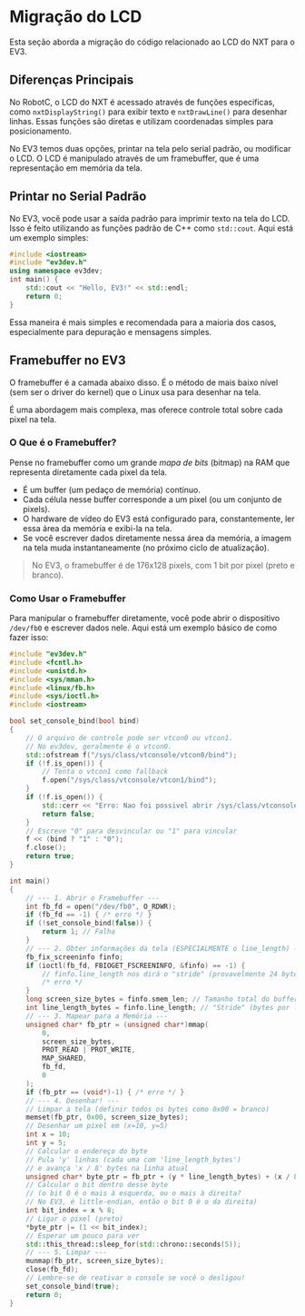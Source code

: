 # Migração do LCD

Esta seção aborda a migração do código relacionado ao LCD do NXT para o EV3.

## Diferenças Principais

No RobotC, o LCD do NXT é acessado através de funções específicas, como `nxtDisplayString()` para exibir texto e `nxtDrawLine()` para desenhar linhas. Essas funções são diretas e utilizam coordenadas simples para posicionamento.

No EV3 temos duas opções, printar na tela pelo serial padrão, ou modificar o LCD. O LCD  é manipulado através de um framebuffer, que é uma representação em memória da tela.

## Printar no Serial Padrão

No EV3, você pode usar a saída padrão para imprimir texto na tela do LCD. Isso é feito utilizando as funções padrão de C++ como `std::cout`. Aqui está um exemplo simples:

```cpp
#include <iostream>
#include "ev3dev.h"
using namespace ev3dev;
int main() {
    std::cout << "Hello, EV3!" << std::endl;
    return 0;
}
```

Essa maneira é mais simples e recomendada para a maioria dos casos, especialmente para depuração e mensagens simples.

## Framebuffer no EV3

O framebuffer é a camada abaixo disso. É o método de mais baixo nível (sem ser o driver do kernel) que o Linux usa para desenhar na tela.

É uma abordagem mais complexa, mas oferece controle total sobre cada pixel na tela.

### O Que é o Framebuffer?

Pense no framebuffer como um grande *mapa de bits* (bitmap) na RAM que representa diretamente cada pixel da tela.

- É um buffer (um pedaço de memória) contínuo.
- Cada célula nesse buffer corresponde a um pixel (ou um conjunto de pixels).
- O hardware de vídeo do EV3 está configurado para, constantemente, ler essa área da memória e exibi-la na tela.
- Se você escrever dados diretamente nessa área da memória, a imagem na tela muda instantaneamente (no próximo ciclo de atualização).

> No EV3, o framebuffer é de 176x128 pixels, com 1 bit por pixel (preto e branco).

### Como Usar o Framebuffer

Para manipular o framebuffer diretamente, você pode abrir o dispositivo `/dev/fb0` e escrever dados nele. Aqui está um exemplo básico de como fazer isso:

```cpp
#include "ev3dev.h"
#include <fcntl.h>
#include <unistd.h>
#include <sys/mman.h>
#include <linux/fb.h>
#include <sys/ioctl.h>
#include <iostream>

bool set_console_bind(bool bind) 
{
    // O arquivo de controle pode ser vtcon0 ou vtcon1.
    // No ev3dev, geralmente é o vtcon0.
    std::ofstream f("/sys/class/vtconsole/vtcon0/bind");
    if (!f.is_open()) {
        // Tenta o vtcon1 como fallback
        f.open("/sys/class/vtconsole/vtcon1/bind");
    }
    if (!f.is_open()) {
        std::cerr << "Erro: Nao foi possivel abrir /sys/class/vtconsole/..." << std::endl;
        return false;
    }
    // Escreve "0" para desvincular ou "1" para vincular
    f << (bind ? "1" : "0");
    f.close();
    return true;
}

int main()
{
    // --- 1. Abrir o Framebuffer ---
    int fb_fd = open("/dev/fb0", O_RDWR);
    if (fb_fd == -1) { /* erro */ }
    if (!set_console_bind(false)) {
        return 1; // Falha
    }
    // --- 2. Obter informações da tela (ESPECIALMENTE o line_length) ---
    fb_fix_screeninfo finfo;
    if (ioctl(fb_fd, FBIOGET_FSCREENINFO, &finfo) == -1) {
        // finfo.line_length nos dirá o "stride" (provavelmente 24 bytes)
        /* erro */
    }
    long screen_size_bytes = finfo.smem_len; // Tamanho total do buffer
    int line_length_bytes = finfo.line_length; // "Stride" (bytes por linha)
    // --- 3. Mapear para a Memória ---
    unsigned char* fb_ptr = (unsigned char*)mmap(
        0, 
        screen_size_bytes, 
        PROT_READ | PROT_WRITE, 
        MAP_SHARED, 
        fb_fd, 
        0
    );
    if (fb_ptr == (void*)-1) { /* erro */ }
    // --- 4. Desenhar! ---
    // Limpar a tela (definir todos os bytes como 0x00 = branco)
    memset(fb_ptr, 0x00, screen_size_bytes);
    // Desenhar um pixel em (x=10, y=5)
    int x = 10;
    int y = 5;
    // Calcular o endereço do byte
    // Pula 'y' linhas (cada uma com 'line_length_bytes')
    // e avança 'x / 8' bytes na linha atual
    unsigned char* byte_ptr = fb_ptr + (y * line_length_bytes) + (x / 8);
    // Calcular o bit dentro desse byte
    // (o bit 0 é o mais à esquerda, ou o mais à direita? 
    // No EV3, é little-endian, então o bit 0 é o da direita)
    int bit_index = x % 8;
    // Ligar o pixel (preto)
    *byte_ptr |= (1 << bit_index);
    // Esperar um pouco para ver
    std::this_thread::sleep_for(std::chrono::seconds(5));
    // --- 5. Limpar ---
    munmap(fb_ptr, screen_size_bytes);
    close(fb_fd);
    // Lembre-se de reativar o console se você o desligou!
    set_console_bind(true);
    return 0;
}
```
